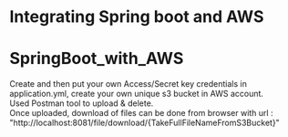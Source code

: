 # Integrating Spring boot and AWS

# SpringBoot_with_AWS
Create and then put your own Access/Secret key credentials in application.yml, create your own unique s3 bucket in AWS account. <br>
Used Postman tool to upload &amp; delete.  <br>
Once uploaded, download of files can be done from browser with url :  "http://localhost:8081/file/download/{TakeFullFileNameFromS3Bucket}" <br>
